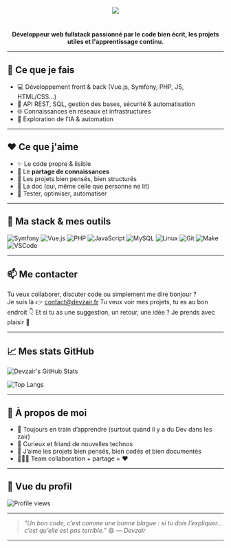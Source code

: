 
<p align="center">
  <img src="https://github.com/user-attachments/assets/2a885991-1057-4a66-ba02-a8ee776b070d" />
</p>

#
<p align="center">
  <strong>Développeur web fullstack passionné par le code bien écrit, les projets utiles et l'apprentissage continu.</strong>
</p>

---

## 🚀 Ce que je fais

- 💻 Développement front & back (Vue.js, Symfony, PHP, JS, HTML/CSS…)
- 🔧 API REST, SQL, gestion des bases, sécurité & automatisation
- 🌐 Connaissances en réseaux et infrastructures
- 🧠 Exploration de l’IA & automation

---

## ❤️ Ce que j'aime

- ✨ Le code propre & lisible
- 🤝 Le **partage de connaissances**
- 🧩 Les projets bien pensés, bien structurés
- 📖 La doc (oui, même celle que personne ne lit)
- 🧪 Tester, optimiser, automatiser

---

## 🔧 Ma stack & mes outils

![Symfony](https://img.shields.io/badge/-Symfony-000?style=flat&logo=symfony&logoColor=white)
![Vue.js](https://img.shields.io/badge/-Vue.js-42b883?style=flat&logo=vue.js&logoColor=white)
![PHP](https://img.shields.io/badge/-PHP-777bb3?style=flat&logo=php&logoColor=white)
![JavaScript](https://img.shields.io/badge/-JavaScript-f7df1e?style=flat&logo=javascript&logoColor=black)
![MySQL](https://img.shields.io/badge/-MySQL-00758f?style=flat&logo=mysql&logoColor=white)
![Linux](https://img.shields.io/badge/-Linux-fcc624?style=flat&logo=linux&logoColor=black)
![Git](https://img.shields.io/badge/-Git-f05032?style=flat&logo=git&logoColor=white)
![Make](https://img.shields.io/badge/-Make-000000?style=flat&logo=make&logoColor=white)
![VSCode](https://img.shields.io/badge/-VSCode-007ACC?style=flat&logo=visual-studio-code&logoColor=white)

---

## 📫 Me contacter

Tu veux collaborer, discuter code ou simplement me dire bonjour ?  
Je suis là 👉 contact@devzair.fr
Tu veux voir mes projets, tu es au bon endroit 👇 
Et si tu as une suggestion, un retour, une idée ? Je prends avec plaisir 🙌

---

## 📈 Mes stats GitHub

![Devzair's GitHub Stats](https://github-readme-stats.vercel.app/api?username=Devzair-Officiel&show_icons=true&theme=github_dark&hide_title=true&count_private=true)
  
![Top Langs](https://github-readme-stats.vercel.app/api/top-langs/?username=Devzair-Officiel&layout=compact&theme=github_dark)

---

## 💬 À propos de moi

- 🌱 Toujours en train d’apprendre (surtout quand il y a du Dev dans les zair)
- 🧠 Curieux et friand de nouvelles technos
- 🧩 J’aime les projets bien pensés, bien codés et bien documentés
- 🧑‍🤝‍🧑 Team collaboration + partage = ❤️

---

## 👀 Vue du profil

![Profile views](https://komarev.com/ghpvc/?username=Devzair-Officiel&style=flat-square&color=blue)

---

> _"Un bon code, c’est comme une bonne blague : si tu dois l’expliquer… c’est qu’elle est pas terrible."_ 😄
> _— Devzair_

---


